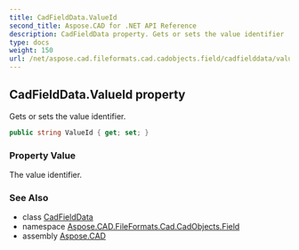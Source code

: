 ```yaml
---
title: CadFieldData.ValueId
second_title: Aspose.CAD for .NET API Reference
description: CadFieldData property. Gets or sets the value identifier
type: docs
weight: 150
url: /net/aspose.cad.fileformats.cad.cadobjects.field/cadfielddata/valueid/
---
```

## CadFieldData.ValueId property

Gets or sets the value identifier.

```csharp
public string ValueId { get; set; }
```

### Property Value

The value identifier.

### See Also

* class [CadFieldData](../)
* namespace [Aspose.CAD.FileFormats.Cad.CadObjects.Field](../../../aspose.cad.fileformats.cad.cadobjects.field/)
* assembly [Aspose.CAD](../../../)


